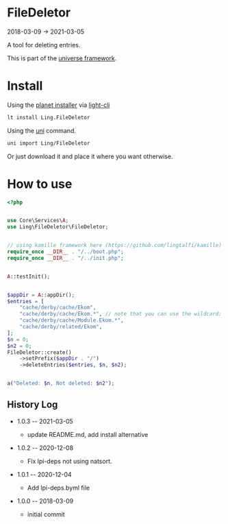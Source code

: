 FileDeletor
===============
2018-03-09 -> 2021-03-05


A tool for deleting entries.


This is part of the [universe framework](https://github.com/karayabin/universe-snapshot).


Install
==========
Using the [planet installer](https://github.com/lingtalfi/Light_PlanetInstaller) via [light-cli](https://github.com/lingtalfi/Light_Cli)
```bash
lt install Ling.FileDeletor
```

Using the [uni](https://github.com/lingtalfi/universe-naive-importer) command.
```bash
uni import Ling/FileDeletor
```

Or just download it and place it where you want otherwise.



How to use
===============

```php
<?php


use Core\Services\A;
use Ling\FileDeletor\FileDeletor;


// using kamille framework here (https://github.com/lingtalfi/kamille)
require_once __DIR__ . "/../boot.php";
require_once __DIR__ . "/../init.php";


A::testInit();


$appDir = A::appDir();
$entries = [
    "cache/derby/cache/Ekom",
    "cache/derby/cache/Ekom.*", // note that you can use the wildcard: *
    "cache/derby/cache/Module.Ekom.*",
    "cache/derby/related/Ekom",
];
$n = 0;
$n2 = 0;
FileDeletor::create()
    ->setPrefix($appDir . "/")
    ->deleteEntries($entries, $n, $n2);


a("Deleted: $n, Not deleted: $n2");
```





History Log
------------------

- 1.0.3 -- 2021-03-05

    - update README.md, add install alternative

- 1.0.2 -- 2020-12-08

    - Fix lpi-deps not using natsort.

- 1.0.1 -- 2020-12-04

    - Add lpi-deps.byml file

- 1.0.0 -- 2018-03-09

    - initial commit




